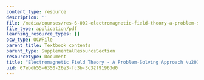 ```yaml
---
content_type: resource
description: ''
file: /media/courses/res-6-002-electromagnetic-field-theory-a-problem-solving-approach-spring-2008/67ebdb55635026e3fc3b3c32f91963d0_MITRES_6_002S08_preface.pdf
file_type: application/pdf
learning_resource_types: []
ocw_type: OCWFile
parent_title: Textbook contents
parent_type: SupplementalResourceSection
resourcetype: Document
title: "Electromagnetic Field Theory - A Problem-Solving Approach \u2013 Preface"
uid: 67ebdb55-6350-26e3-fc3b-3c32f91963d0
---
```

